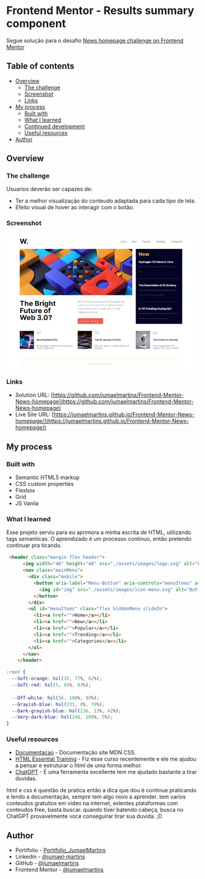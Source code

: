 # Frontend Mentor - Results summary component

Segue solução para o desafio [News homepage challenge on Frontend Mentor](https://www.frontendmentor.io/challenges/news-homepage-H6SWTa1MFl)

## Table of contents

- [Overview](#overview)
  - [The challenge](#the-challenge)
  - [Screenshot](#screenshot)
  - [Links](#links)
- [My process](#my-process)
  - [Built with](#built-with)
  - [What I learned](#what-i-learned)
  - [Continued development](#continued-development)
  - [Useful resources](#useful-resources)
- [Author](#author)

## Overview

### The challenge

Usuarios deverão ser capazes de:

- Ter a melhor visualização do conteudo adaptada para cada tipo de tela.
- Efeito visual de hover ao interagir com o botão.

### Screenshot

![](./screenshot.jpg)


### Links

- Solution URL: [https://github.com/jumaelmartins/Frontend-Mentor-News-homepage](https://github.com/jumaelmartins/Frontend-Mentor-News-homepage)
- Live Site URL: [https://jumaelmartins.github.io/Frontend-Mentor-News-homepage/](https://jumaelmartins.github.io/Frontend-Mentor-News-homepage/)

## My process

### Built with

- Semantic HTML5 markup
- CSS custom properties
- Flexbox
- Grid
- JS Vanila


### What I learned

Esse projeto serviu para eu aprimora a minha escrita de HTML, utilizando tags semanticas.
O aprendizado é um processo continuo, então pretendo continuar pra ticando.


```html
 <header class="margin flex header">
      <img width="48" height="48" src="./assets/images/logo.svg" alt="Logo" />
      <nav class="mainMenu">
        <div class="mobile">
          <button aria-label="Menu-Button" aria-controls="menuItems" aria-expanded="true" type="button" id="showMenu">
            <img id="img" src="./assets/images/icon-menu.svg" alt="Button for open menu" />
          </button>
        </div>
        <ul id="menuItems" class="flex hiddenMenu slideIn">
          <li><a href="">Home</a></li>
          <li><a href="">New</a></li>
          <li><a href="">Popular</a></li>
          <li><a href="">Trending</a></li>
          <li><a href="">Categories</a></li>
        </ul>
      </nav>
    </header>
```
```css
:root {
  --Soft-orange: hsl(35, 77%, 62%);
  --Soft-red: hsl(5, 85%, 63%);

  --Off-white: hsl(36, 100%, 99%);
  --Grayish-blue: hsl(233, 8%, 79%);
  --Dark-grayish-blue: hsl(236, 13%, 42%);
  --Very-dark-blue: hsl(240, 100%, 5%);
}
```

### Useful resources

- [Documentacao](https://developer.mozilla.org/pt-BR/docs/Web/CSS/CSS_Flexible_Box_Layout/Basic_Concepts_of_Flexbox) - Documentação site MDN CSS.
- [HTML Essential Training](https://www.linkedin.com/learning/html-essential-training-4/what-is-html?autoplay=true) - Fiz esse curso recentemente e ele me ajudou a pensar e estruturar o html de uma forma melhor.
- [ChatGPT](https://chat.openai.com/chat) - É uma ferramenta excellente tem me ajudado bastante a tirar duvidas.

html e css é questão de pratica então a dica que dou é continue praticando e lendo a documentação, sempre tem algo novo a aprender. tem varios conteudos gratuitos em video na internet, exlentes plataformas com conteudos free, basta buscar. quando tiver batendo cabeça, busca no ChatGPT provavelmente voce conseguirar tirar sua duvida. ;D

## Author

- Portifolio - [Portifolio_JumaelMartins](https://portfolio-jumaelmartins.vercel.app/)
- Linkedin - [@jumael-martins](https://www.linkedin.com/in/jumael-martins/)
- GitHub - [@jumaelmartins](https://github.com/jumaelmartins)
- Frontend Mentor - [@jumaelmartins](https://www.frontendmentor.io/profile/jumaelmartins)

